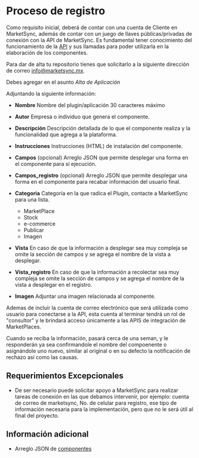 # Proceso de registro

Como requisito inicial, deberá de contar con una cuenta de Cliente en MarketSync, además de contar con un juego de llaves públicas/privadas de conexión con la API de MarketSync. Es fundamental tener conocimiento del funcionamiento de la [API](https://github.com/hvalles/marketsync) y sus llamadas para poder utilizarla en la elaboración de los componentes.

Para dar de alta tu repositorio tienes que solicitarlo a la siguiente dirección de correo
info@marketsync.mx.

Debes agregar en el asunto *Alta de Aplicación*

Adjuntando la siguiente información:

- **Nombre** Nombre del plugin/aplicación 30 caracteres máximo
- **Autor** Empresa o individuo que genera el componente.
- **Descripción** Descripción detallada de lo que el componente realiza y la funcionalidad que agrega a la plataforma.
- **Instrucciones** Instrucciones (HTML) de instalación del componente.
- **Campos** (opcional) Arreglo JSON que permite desplegar una forma en el componente para si ejecución.
- **Campos_registro** (opcional) Arreglo JSON que permite desplegar una forma en el componente para recabar información del usuario final.
- **Categoria** Categoría en la que radica el Plugin, contacte a MarketSync para una lista. 
    - MarketPlace 
    - Stock
    - e-commerce
    - Publicar
    - Imagen
- **Vista** En caso de que la información a desplegar sea muy compleja se omite la sección de campos y se agrega el nombre de la vista a desplegar.
- **Vista_registro** En caso de que la información a recolectar sea muy compleja se omite la sección de campos y se agrega el nombre de la vista a desplegar en el registro.

- **Imagen** Adjuntar una imagen relacionada al componente. 

Ademas de incluir la cuenta de correo electrónico que será utilizada como usuario para conectarse a la  API,
esta cuenta al terminar tendrá un rol de "consultor" y le brindará acceso únicamente a las APIS de integración
de MarketPlaces.

Cuando se reciba la información, pasará cerca de una seman, y le responderán ya sea confirmandole el nombre del compoenente o asignándole uno nuevo, similar al original o en su defecto la notificación de rechazo así como las causas.

## Requerimientos Excepcionales
- De ser necesario puede solicitar apoyo a MarketSync para realizar tareas de conexión en las que debamos intervenir, por ejemplo: cuenta de correo de marketsync, No. de celular para registro, ese tipo de información necesaria para la implementación, pero que no le será útil al final del proyecto.

## Información adicional
- Arreglo JSON de [componentes](forma.md)
